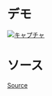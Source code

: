 # デモ
[![キャプチャ](https://user-images.githubusercontent.com/3638785/97151866-71c12400-17b3-11eb-85d5-f1a28d317562.PNG)
](https://little-hoge.github.io/SelectCursor/)

# ソース
[Source](https://github.com/little-hoge/SelectCursor)

